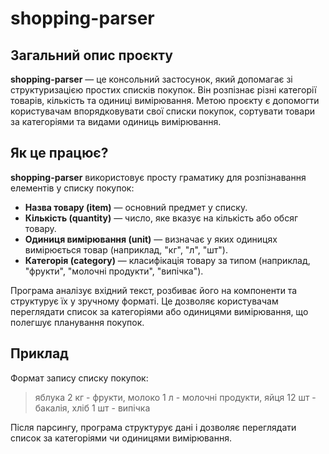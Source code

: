 # shopping-parser

## Загальний опис проєкту
**shopping-parser** — це консольний застосунок, який допомагає зі структуризацією простих списків покупок. Він розпізнає різні категорії товарів, кількість та одиниці вимірювання. Метою проєкту є допомогти користувачам впорядковувати свої списки покупок, сортувати товари за категоріями та видами одиниць вимірювання.

## Як це працює?
**shopping-parser** використовує просту граматику для розпізнавання елементів у списку покупок:
- **Назва товару (item)** — основний предмет у списку.
- **Кількість (quantity)** — число, яке вказує на кількість або обсяг товару.
- **Одиниця вимірювання (unit)** — визначає у яких одиницях вимірюється товар (наприклад, "кг", "л", "шт").
- **Категорія (category)** — класифікація товару за типом (наприклад, "фрукти", "молочні продукти", "випічка").

Програма аналізує вхідний текст, розбиває його на компоненти та структурує їх у зручному форматі. Це дозволяє користувачам переглядати список за категоріями або одиницями вимірювання, що полегшує планування покупок.

## Приклад
Формат запису списку покупок:

> яблука 2 кг - фрукти, молоко 1 л - молочні продукти, яйця 12 шт - бакалія, хліб 1 шт - випічка

Після парсингу, програма структурує дані і дозволяє переглядати список за категоріями чи одиницями вимірювання.


